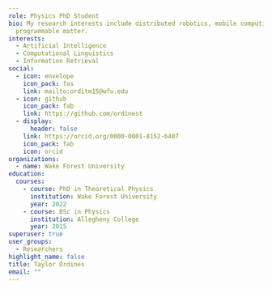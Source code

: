```yaml
---
role: Physics PhD Student
bio: My research interests include distributed robotics, mobile computing and
  programmable matter.
interests:
  - Artificial Intelligence
  - Computational Linguistics
  - Information Retrieval
social:
  - icon: envelope
    icon_pack: fas
    link: mailto:orditm15@wfu.edu
  - icon: github
    icon_pack: fab
    link: https://github.com/ordinest
  - display:
      header: false
    link: https://orcid.org/0000-0001-8152-6407
    icon_pack: fab
    icon: orcid
organizations:
  - name: Wake Forest University
education:
  courses:
    - course: PhD in Theoretical Physics
      institution: Wake Forest University
      year: 2022
    - course: BSc in Physics
      institution: Allegheny College
      year: 2015
superuser: true
user_groups:
  - Researchers
highlight_name: false
title: Taylor Ordines
email: ""
---
```

